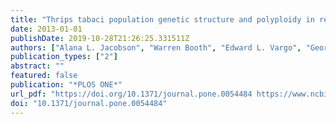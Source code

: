 ```yaml
---
title: "Thrips tabaci population genetic structure and polyploidy in relation to competency as a vector of tomato spotted wilt virus"
date: 2013-01-01
publishDate: 2019-10-28T21:26:25.331511Z
authors: ["Alana L. Jacobson", "Warren Booth", "Edward L. Vargo", "George G. Kennedy"]
publication_types: ["2"]
abstract: ""
featured: false
publication: "*PLOS ONE*"
url_pdf: "https://doi.org/10.1371/journal.pone.0054484 https://www.ncbi.nlm.nih.gov/pmc/articles/PMC3554763/pdf/pone.0054484.pdf"
doi: "10.1371/journal.pone.0054484"
---
```


